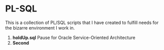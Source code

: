 # PL-SQL

This is a collection of PL/SQL scripts that I have created to fulfill needs for the bizarre environment I work in.

<ol>
  <li><b>holdUp.sql</b> Pause for Oracle Service-Oriented Architecture</li>
  <li><b>Second</b></li>
</ol>
